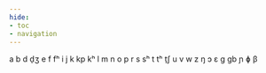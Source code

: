 ```yaml
---
hide:
- toc
- navigation
---
```

a
b
d
d̠ʒ
e
f
fʰ
i
j
k
kp
kʰ
l
m
n
o
p
r
s
sʰ
t
tʰ
t̠ʃ
u
v
w
z
ŋ
ɔ
ɛ
ɡ
ɡb
ɲ
ɸ
β
